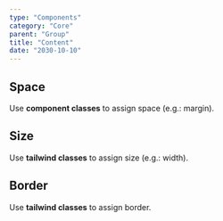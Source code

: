 ```yaml
---
type: "Components"
category: "Core"
parent: "Group"
title: "Content"
date: "2030-10-10"
---
```


## Space

Use **component classes** to assign space (e.g.: margin).

<demo>
  <demovanilla src="vanilla/components/core/group/space">
  </demovanilla>
</demo>

<demo>
  <demovanilla src="vanilla/components/core/group/space-vertical">
  </demovanilla>
</demo>

## Size

Use **tailwind classes** to assign size (e.g.: width).

<demo>
  <demovanilla src="vanilla/components/core/group/size">
  </demovanilla>
</demo>

## Border

Use **tailwind classes** to assign border.

<demo>
  <demovanilla src="vanilla/components/core/group/border">
  </demovanilla>
</demo>

<demo>
  <demovanilla src="vanilla/components/core/group/border-vertical">
  </demovanilla>
</demo>
